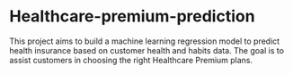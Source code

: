 # Healthcare-premium-prediction
This project aims to build a machine learning regression model to predict health insurance  based on customer health and habits data. The goal is to assist customers in choosing the right Healthcare Premium plans.
